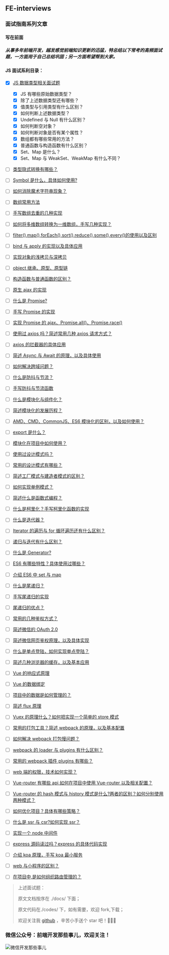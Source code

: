 ## FE-interviews

### 面试指南系列文章

#### 写在前面

##### 从事多年前端开发，越发感觉前端知识更新的迅猛，特总结以下常考的高频面试题，一方面用于自己总结巩固；另一方面希望帮到大家。

#### JS 面试系利目录：

- [x] [JS 数据类型相关面试题](./docs/1.md)

  - [x] JS 有哪些原始数据类型？
  - [x] 除了上述数据类型还有哪些？
  - [x] 值类型与引用类型有什么区别？
  - [x] 如何判断上述数据类型？
  - [x] Undefined 与 Null 有什么区别？
  - [x] 如何判断空对象？
  - [x] 如何判断对象是否有某个属性？
  - [x] 数组都有哪些常用的方法？
  - [x] 普通函数与构造函数有什么区别？
  - [x] Set、Map 是什么？
  - [x] Set、Map 与 WeakSet、WeakMap 有什么不同？

- [ ] [类型隐式转换有哪些？](./docs/2.md)
- [ ] [Symbol 是什么，具体如何使用?](./docs/3.md)
- [ ] [如何消除魔术字符串现象？](./docs/4.md)
- [ ] [数组常用方法](./docs/5.md)
- [ ] [手写数组去重的几种实现](./docs/6.md)
- [ ] [如何将多维数组转换为一维数组，手写几种实现？](./docs/7.md)
- [ ] [filter(),map(),forEach(),sort(),reduce(),some(),every()的使用以及区别](./docs/8.md)
- [ ] [bind 与 apply 的实现以及具体应用](./docs/9.md)
- [ ] [实现对象的浅拷贝与深拷贝](./docs/10.md)
- [ ] [object 继承、原型、原型链](./docs/fe-interview2/11.md)
- [ ] [构造函数与普通函数的区别？](./docs/12.md)
- [ ] [原生 ajax 的实现](./docs/13.md)
- [ ] [什么是 Promise?](./docs/14.md)
- [ ] [手写 Promise 的实现](./docs/15.md)
- [ ] [实现 Promise 的 ajax、Promise.all()、Promise.race()](./docs/16.md)
- [ ] [使用过 axios 吗？简述常用几种 axios 请求方式？](./docs/17.md)
- [ ] [axios 的拦截器的具体应用](./docs/18.md)
- [ ] [简述 Async 与 Await 的原理，以及具体使用](./docs/19.md)
- [ ] [如何解决跨域问题？](./docs/20.md)
- [ ] [什么是防抖与节流？](./docs/21.md)
- [ ] [手写防抖与节流函数](./docs/22.md)
- [ ] [什么是模块化与组件化？](./docs/23.md)
- [ ] [简述模块化的发展历程？](./docs/24.md)
- [ ] [AMD、CMD、CommonJS、ES6 模块化的区别，以及如何使用？](./docs/25.md)
- [ ] [export 是什么？](./docs/26.md)
- [ ] [模块化在项目中如何使用？](./docs/27.md)
- [ ] [使用过设计模式吗？](./docs/28.md)
- [ ] [常用的设计模式有哪些？](./docs/29.md)
- [ ] [简述工厂模式与建造者模式的区别？](./docs/30.md)
- [ ] [如何实现单例模式？](./docs/31.md)
- [ ] [简述什么是函数式编程？](./docs/32.md)
- [ ] [什么是柯里化？手写柯里化函数的实现](./docs/33.md)
- [ ] [什么是迭代器？](./docs/34.md)
- [ ] [Iterator 的遍历与 for 循环遍历还有什么区别？](./docs/35.md)
- [ ] [递归与迭代有什么区别？](./docs/36.md)
- [ ] [什么是 Generator?](./docs/37.md)
- [ ] [ES6 有哪些特性？具体使用过哪些？](./docs/38.md)
- [ ] [介绍 ES6 中 set 与 map](./docs/39.md)
- [ ] [什么是尾递归？](./docs/40.md)
- [ ] [手写尾递归的实现](./docs/41.md)
- [ ] [尾递归的优点？](./docs/42.md)
- [ ] [常用的几种鉴权方式？](./docs/43.md)
- [ ] [简述微信的 OAuth 2.0](./docs/44.md)
- [ ] [简述微信网页鉴权原理，以及具体实现](./docs/45.md)
- [ ] [什么是单点登陆，如何实现单点登陆？](./docs/46.md)
- [ ] [简述几种浏览器的缓存，以及基本应用](./docs/47.md)
- [ ] [Vue 的响应式原理](./docs/48.md)
- [ ] [Vue 的数据绑定](./docs/49.md)
- [ ] [项目中的数据是如何管理的？](./docs/50.md)
- [ ] [简述 flux 原理](./docs/51.md)
- [ ] [Vuex 的原理什么？如何把实现一个简单的 store 模式](./docs/52.md)
- [ ] [常用的打包工具？简述 webpack 的原理，以及基本配置](./docs/53.md)
- [ ] [如何解决 webpack 打包慢问题？](./docs/54.md)
- [ ] [webpack 的 loader 与 plugins 有什么区别？](./docs/55.md)
- [ ] [常用的 webpack 插件 plugins 有哪些？](./docs/56.md)
- [ ] [web 端的权限，技术如何实现？](./docs/57.md)
- [ ] [Vue-router 有哪些 api,如何在项目中使用 Vue-router 以及相关配置？](./docs/58.md)
- [ ] [Vue-router 的 hash 模式与 history 模式是什么?两者的区别？如何分别使用两种模式？](./docs/59.md)
- [ ] [如何优化项目？具体有哪些策略？](./docs/60.md)
- [ ] [什么是 ssr 与 csr?如何实现 ssr？](./docs/61.md)
- [ ] [实现一个 node 中间件](./docs/62.md)
- [ ] [express 源码读过吗？express 的具体代码实现](./docs/63.md)
- [ ] [介绍 koa 原理，手写 koa 最小服务](./docs/64.md)
- [ ] [web 与小程序的区别？](./docs/65.md)
- [ ] [在项目中,是如何组织路由管理的？](./docs/66.md)

> 上述面试题：
>
> 原文文档按序在 ./docs/ 下面；
>
> 原文代码在./codes/ 下，如有需要，欢迎 fork,下载；
>
> 欢迎关注我 [github](https://github.com/wumingwei/FE-interviews) ，辛苦小手送个 star 吧！🙂😊😊

### 微信公众号：前端开发那些事儿，欢迎关注！

![微信开发那些事儿](https://s1.ax1x.com/2020/03/30/GnwTeI.gif)
